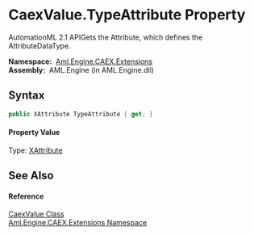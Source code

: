 CaexValue.TypeAttribute Property
================================
AutomationML 2.1 APIGets the Attribute, which defines the AttributeDataType.

  **Namespace:**  [Aml.Engine.CAEX.Extensions][1]  
  **Assembly:**  AML.Engine (in AML.Engine.dll)

Syntax
------

```csharp
public XAttribute TypeAttribute { get; }
```

#### Property Value
Type: [XAttribute][2]

See Also
--------

#### Reference
[CaexValue Class][3]  
[Aml.Engine.CAEX.Extensions Namespace][1]  

[1]: ../README.md
[2]: https://docs.microsoft.com/dotnet/api/system.xml.linq.xattribute
[3]: README.md
[4]: https://www.automationml.org
[5]: ../../icons/logoShade.png